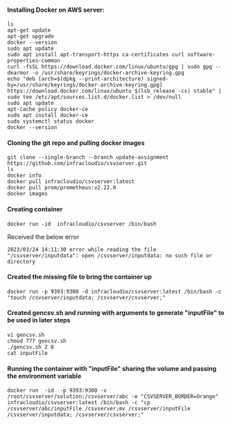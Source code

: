 #### Installing Docker on AWS server:

```shell
ls
apt-get update
apt-get upgrade
docker --version
sudo apt update
sudo apt install apt-transport-https ca-certificates curl software-properties-common
curl -fsSL https://download.docker.com/linux/ubuntu/gpg | sudo gpg --dearmor -o /usr/share/keyrings/docker-archive-keyring.gpg
echo "deb [arch=$(dpkg --print-architecture) signed-by=/usr/share/keyrings/docker-archive-keyring.gpg] https://download.docker.com/linux/ubuntu $(lsb_release -cs) stable" | sudo tee /etc/apt/sources.list.d/docker.list > /dev/null
sudo apt update
apt-cache policy docker-ce
sudo apt install docker-ce
sudo systemctl status docker
docker --version
```

#### Cloning the git repo and pulling docker images
```shell
git clone --single-branch --branch update-assignment https://github.com/infracloudio/csvserver.git
ls
docker info
docker pull infracloudio/csvserver:latest
docker pull prom/prometheus:v2.22.0
docker images
```

#### Creating container
```shell
docker run -id  infracloudio/csvserver /bin/bash
```

Received the below error
```logcatfilter
2023/03/24 14:11:30 error while reading the file "/csvserver/inputdata": open /csvserver/inputdata: no such file or directory
```




#### Created the missing file to bring the container up
```shell
docker run -p 9393:9300 -d infracloudio/csvserver:latest /bin/bash -c "touch /csvserver/inputdata; /csvserver/csvserver;"
```


#### Created gencsv.sh and running with arguments to generate "inputFile" to be used in later steps

```shell
vi gencsv.sh
chmod 777 gencsv.sh
./gencsv.sh 2 8
cat inputFile
```


#### Running the container with "inputFile" sharing the volume and passing the environment variable
```shell
docker run  -id  -p 9393:9300 -v /root/csvserver/solution:/csvserver/abc -e "CSVSERVER_BORDER=Orange" infracloudio/csvserver:latest /bin/bash -c "cp /csvserver/abc/inputFile /csvserver;mv /csvserver/inputFile /csvserver/inputdata; /csvserver/csvserver;"
```